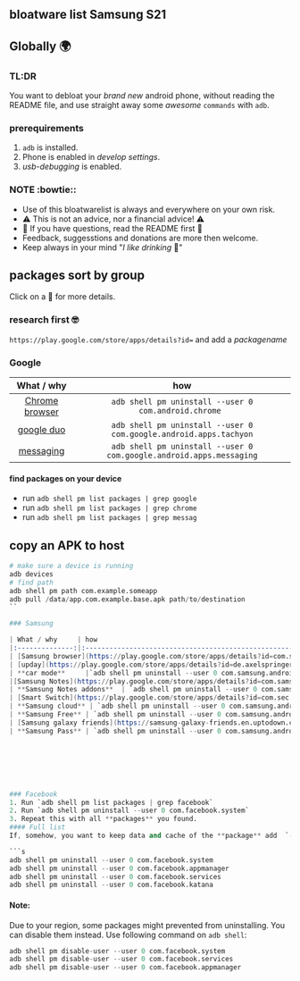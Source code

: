 ## bloatware list Samsung S21

## Globally :earth_africa:

### TL:DR
You want to debloat your *brand new* android phone, without reading the README file, and use straight away some *awesome* `commands` with `adb`.

### prerequirements
1.  `adb` is installed.
2.  Phone is enabled in *develop settings*.
3. *usb-debugging* is enabled.

### NOTE :bowtie::
- Use of this bloatwarelist is always and everywhere on your own risk.
- :warning: This is not an advice, nor a financial advice! :warning:
- :green_book: If you have questions, read the README first :green_book:
- Feedback, suggesstions and donations are more then welcome.
- Keep always in your mind "*I like drinking* :beer:"

## packages sort by group
Click on a :link: for more details.
### research first :nerd_face:
`https://play.google.com/store/apps/details?id=` and add a *packagename* 
### Google
| What / why     | how                                                              |
|:--------------:|:----------------------------------------------------------------:|
| [Chrome browser](https://play.google.com/store/apps/details?id=com.android.chrome) | `adb shell pm uninstall --user 0 com.android.chrome ` |
| [google duo](https://play.google.com/store/apps/details?id=com.google.android.apps.tachyon) | `adb shell pm uninstall --user 0 com.google.android.apps.tachyon` |
| [messaging](https://play.google.com/store/apps/details?id=com.google.android.apps.messaging) | `adb shell pm uninstall --user 0 com.google.android.apps.messaging` |

#### find packages on your device
- run `adb shell pm list packages | grep google`
- run `adb shell pm list packages | grep chrome`
- run `adb shell pm list packages | grep messag`


## copy an APK to host
```s
# make sure a device is running
adb devices
# find path
adb shell pm path com.example.someapp
adb pull /data/app.com.example.base.apk path/to/destination
``

### Samsung

| What / why     | how                                                              |
|:--------------:|:----------------------------------------------------------------:|
| [Samsung browser](https://play.google.com/store/apps/details?id=com.sec.android.app.sbrowser&gl=NL) | `adb shell pm uninstall --user 0 com.sec.android.app.sbrowser` |
| [upday](https://play.google.com/store/apps/details?id=de.axelspringer.yana.zeropage&hl=en_US&gl=US)      |`adb shell pm uninstall --user 0 de.axelspringer.yana.zeropage`   |
| **car mode**     |`adb shell pm uninstall --user 0 com.samsung.android.drivelink.stub`   |
|[Samsung Notes](https://play.google.com/store/apps/details?id=com.samsung.android.app.notes&hl=nl&gl=US)  | `adb shell pm uninstall --user 0 com.samsung.android.app.notes`   |
| **Samsung Notes addons**  | `adb shell pm uninstall --user 0 com.samsung.android.app.notes.addons` |
| [Smart Switch](https://play.google.com/store/apps/details?id=com.sec.android.easyMover&hl=en_US&gl=US) | `adb shell pm uninstall --user 0 com.sec.android.easyMover` |
| **Samsung cloud** | `adb shell pm uninstall --user 0 com.samsung.android.scloud` |
| **Samsung Free** | `adb shell pm uninstall --user 0 com.samsung.android.app.spage` |
| [Samsung galaxy friends](https://samsung-galaxy-friends.en.uptodown.com/android) | `adb shell pm uninstall --user 0 com.samsung.android.mateagent` |
| **Samsung Pass** | `adb shell pm uninstall --user 0 com.samsung.android.samsungpass` |







### Facebook
1. Run `adb shell pm list packages | grep facebook`
2. Run `adb shell pm uninstall --user 0 com.facebook.system`
3. Repeat this with all **packages** you found.
#### Full list
If, somehow, you want to keep data and cache of the **package** add  `-k`, this isn't default.

```s
adb shell pm uninstall --user 0 com.facebook.system
adb shell pm uninstall --user 0 com.facebook.appmanager
adb shell pm uninstall --user 0 com.facebook.services
adb shell pm uninstall --user 0 com.facebook.katana
```
#### Note:
Due to your region, some packages might prevented from uninstalling. You can disable them instead. Use following command on `adb shell`:
```s
adb shell pm disable-user --user 0 com.facebook.system 
adb shell pm disable-user --user 0 com.facebook.services
adb shell pm disable-user --user 0 com.facebook.appmanager
```



